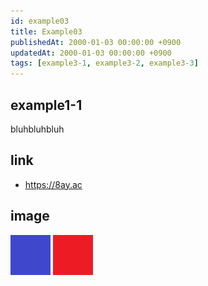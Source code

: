 ```yaml
---
id: example03
title: Example03
publishedAt: 2000-01-03 00:00:00 +0900
updatedAt: 2000-01-03 00:00:00 +0900
tags: [example3-1, example3-2, example3-3]
---
```


## example1-1

bluhbluhbluh

## link

- <https://8ay.ac>

## image

![blue](img/example03/blue03.png)
![red](img/example03/red03.png)
